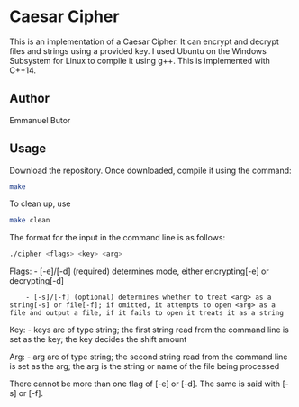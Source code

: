 # Caesar Cipher

This is an implementation of a Caesar Cipher. It can encrypt and decrypt files and strings using a provided key.
I used Ubuntu on the Windows Subsystem for Linux to compile it using g++. This is implemented with C++14.

## Author

Emmanuel Butor

## Usage

Download the repository. Once downloaded, compile it using the command: 
```bash
make
```
To clean up, use
```bash
make clean
```

The format for the input in the command line is as follows:
```bash
./cipher <flags> <key> <arg>
```
Flags:  - [-e]/[-d] (required) determines mode, either encrypting[-e] or decrypting[-d] <arg>

        - [-s]/[-f] (optional) determines whether to treat <arg> as a string[-s] or file[-f]; if omitted, it attempts to open <arg> as a file and output a file, if it fails to open it treats it as a string

Key:    - keys are of type string; the first string read from the command line is set as the key; the key decides the shift amount

Arg:    - arg are of type string; the second string read from the command line is set as the arg; the arg is the string or name of the file being processed

There cannot be more than one flag of [-e] or [-d]. The same is said with [-s] or [-f].
